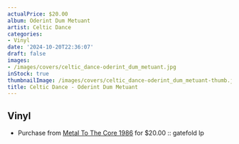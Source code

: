 ```yaml
---
actualPrice: $20.00
album: Oderint Dum Metuant
artist: Celtic Dance
categories:
- Vinyl
date: '2024-10-20T22:36:07'
draft: false
images:
- /images/covers/celtic_dance-oderint_dum_metuant.jpg
inStock: true
thumbnailImage: /images/covers/celtic_dance-oderint_dum_metuant-thumb.jpg
title: Celtic Dance - Oderint Dum Metuant
---
```


## Vinyl
* Purchase from [Metal To The Core 1986](https://metaltothecore1986.com/shop/celtic-dance-oderint-dum-metuant-12-gatefold-lp/) for $20.00 :: gatefold lp
